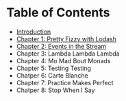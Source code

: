 # Table of Contents
- [Introduction](/introduction/introduction.md)
- [Chapter 1: Pretty Fizzy with Lodash](/chapters/one/one.md)
- [Chapter 2: Events in the Stream](/two/two.md)
- Chapter 3: Lambda Lambda Lambda
- Chapter 4: Mo Mad Bout Monads
- Chapter 5: Testing Testing
- Chatper 6: Carte Blanche
- Chapter 7: Practice Makes Perfect
- Chatper 8: Stop When I Say
